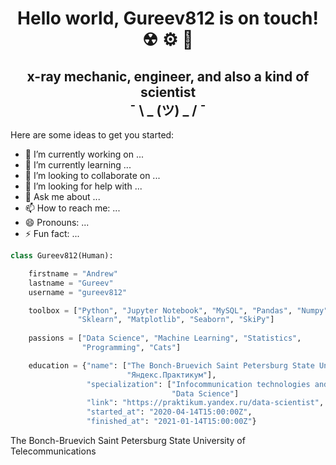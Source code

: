 <h1 align="center">Hello world, Gureev812 is on touch! ☢ ⚙ 🥼 </a> 

<h2 align="center">x-ray mechanic, engineer, and also a kind of scientist <br /> ¯ \ _ (ツ) _ / ¯ </h2>



 
Here are some ideas to get you started:

- 🔭 I’m currently working on ...
- 🌱 I’m currently learning ...
- 👯 I’m looking to collaborate on ...
- 🤔 I’m looking for help with ...
- 💬 Ask me about ...
- 📫 How to reach me: ...
- 😄 Pronouns: ...
- ⚡ Fun fact: ...
```python
class Gureev812(Human):

    firstname = "Andrew"
    lastname = "Gureev"
    username = "gureev812"

    toolbox = ["Python", "Jupyter Notebook", "MySQL", "Pandas", "Numpy",
               "Sklearn", "Matplotlib", "Seaborn", "SkiPy"]
               
    passions = ["Data Science", "Machine Learning", "Statistics",
                "Programming", "Cats"]

    education = {"name": ["The Bonch-Bruevich Saint Petersburg State University of Telecommunications", 
                          "Яндекс.Практикум"],
                 "specialization": ["Infocommunication technologies and communication systems", 
                                    "Data Science"]
                 "link": "https://praktikum.yandex.ru/data-scientist",
                 "started_at": "2020-04-14T15:00:00Z",
                 "finished_at": "2021-01-14T15:00:00Z"}
```
The Bonch-Bruevich Saint Petersburg State University of Telecommunications
